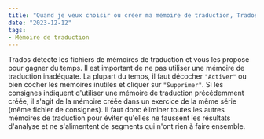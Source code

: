 ```yaml
---
title: "Quand je veux choisir ou créer ma mémoire de traduction, Trados me propose des mémoires d'anciens exercices. Que dois-je faire ?"
date: "2023-12-12"
tags:
- Mémoire de traduction
---
```


Trados détecte les fichiers de mémoires de traduction et vous les propose pour gagner du temps. 
Il est important de ne pas utiliser une mémoire de traduction inadéquate. 
La plupart du temps, il faut décocher `"Activer"` ou bien cocher les mémoires inutiles et cliquer sur `"Supprimer"`. 
Si les consignes indiquent d'utiliser une mémoire de traduction précédemment créée, il s'agit de la mémoire créée dans un exercice de la même série (même fichier de consignes). 
Il faut donc éliminer toutes les autres mémoires de traduction pour éviter qu'elles ne faussent les résultats d'analyse et ne s'alimentent de segments qui n'ont rien à faire ensemble.
